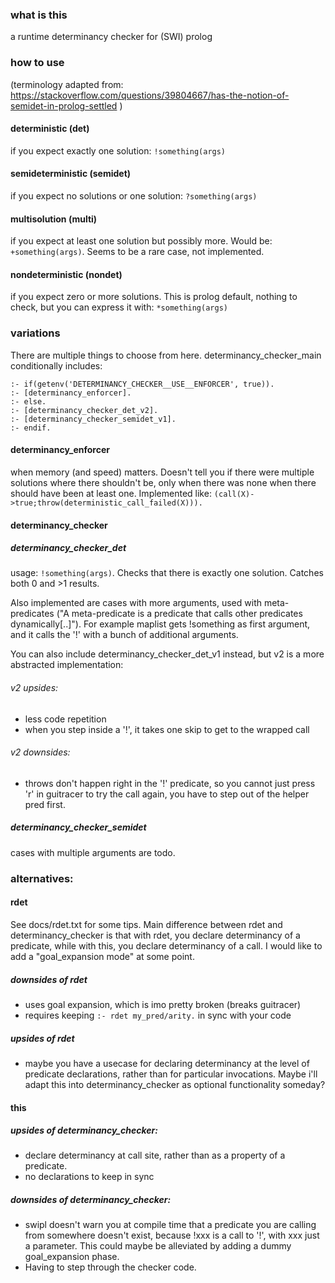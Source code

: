 ### what is this
a runtime determinancy checker for (SWI) prolog

### how to use
(terminology adapted from: https://stackoverflow.com/questions/39804667/has-the-notion-of-semidet-in-prolog-settled )
#### deterministic (det)
if you expect exactly one solution:
`!something(args)`

#### semideterministic (semidet)
if you expect no solutions or one solution:
`?something(args)`

#### multisolution (multi)
if you expect at least one solution but possibly more. Would be:
`+something(args)`.
Seems to be a rare case, not implemented.

#### nondeterministic (nondet)
if you expect zero or more solutions. This is prolog default, nothing to check, but you can express it with:
`*something(args)`

### variations
There are multiple things to choose from here. determinancy_checker_main conditionally includes: 
```
:- if(getenv('DETERMINANCY_CHECKER__USE__ENFORCER', true)).
:- [determinancy_enforcer].
:- else.
:- [determinancy_checker_det_v2].
:- [determinancy_checker_semidet_v1].
:- endif.
```
#### determinancy_enforcer
when memory (and speed) matters. Doesn't tell you if there were multiple solutions where there shouldn't be, only when there was none when there should have been at least one. Implemented like: 
`(call(X)->true;throw(deterministic_call_failed(X))).`

#### determinancy_checker
##### determinancy_checker_det
usage:
`!something(args)`.
Checks that there is exactly one solution. Catches both 0 and >1 results.

Also implemented are cases with more arguments, used with meta-predicates ("A meta-predicate is a predicate that calls other predicates dynamically[..]"). For example maplist gets !something as first argument, and it calls the '!' with a bunch of additional arguments.

You can also include determinancy_checker_det_v1 instead, but v2 is a more abstracted implementation:
###### v2 upsides:
* less code repetition
* when you step inside a '!', it takes one skip to get to the wrapped call
###### v2 downsides:
* throws don't happen right in the '!' predicate, so you cannot just press 'r' in guitracer to try the call again, you have to step out of the helper pred first.
 
##### determinancy_checker_semidet

cases with multiple arguments are todo.


### alternatives: 

#### rdet
See docs/rdet.txt for some tips. Main difference between rdet and determinancy_checker is that with rdet, you declare determinancy of a predicate, while with this, you declare determinancy of a call. I would like to add a "goal_expansion mode" at some point.
##### downsides of rdet
* uses goal expansion, which is imo pretty broken (breaks guitracer)
* requires keeping `:- rdet my_pred/arity.` in sync with your code
##### upsides of rdet
* maybe you have a usecase for declaring determinancy at the level of predicate declarations, rather than for particular invocations. Maybe i'll adapt this into determinancy_checker as optional functionality someday? 

#### this
##### upsides of determinancy_checker:
* declare determinancy at call site, rather than as a property of a predicate.
* no declarations to keep in sync

##### downsides of determinancy_checker:
* swipl doesn't warn you at compile time that a predicate you are calling from somewhere doesn't exist, because !xxx is a call to '!', with xxx just a parameter. This could maybe be alleviated by adding a dummy goal_expansion phase. 
* Having to step through the checker code.

